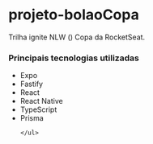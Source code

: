 # projeto-bolaoCopa
Trilha ignite NLW () Copa da RocketSeat.

<h3> Principais tecnologias utilizadas</h3>
    <ul>
        <li>Expo</li>
        <li>Fastify</li>
        <li>React</li>
        <li>React Native</li>
        <li>TypeScript</li>
        <li>Prisma</li>
        
    </ul>
